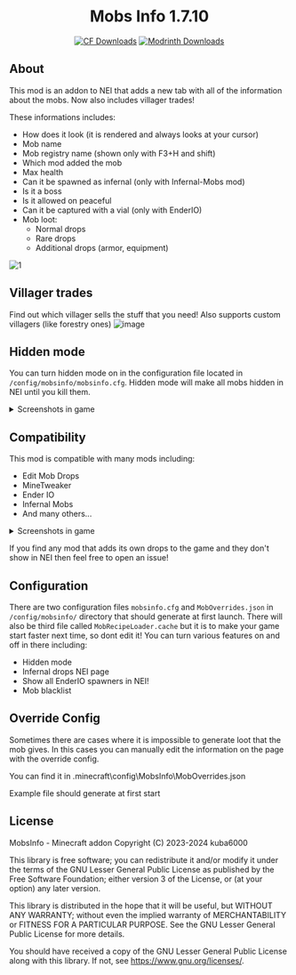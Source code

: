 <div align=center>

# Mobs Info 1.7.10

[![CF Downloads](https://cf.way2muchnoise.eu/full_879914_downloads.svg)](https://www.curseforge.com/minecraft/mc-mods/mobs-info) [![Modrinth Downloads](https://img.shields.io/modrinth/dt/ifG4OZxi?logo=modrinth)
](https://modrinth.com/mod/mobsinfo)

</div>

## About

This mod is an addon to NEI that adds a new tab with all of the information about the mobs. Now also includes villager trades!

These informations includes:
- How does it look (it is rendered and always looks at your cursor)
- Mob name
- Mob registry name (shown only with F3+H and shift)
- Which mod added the mob
- Max health
- Can it be spawned as infernal (only with Infernal-Mobs mod)
- Is it a boss
- Is it allowed on peaceful
- Can it be captured with a vial (only with EnderIO)
- Mob loot:
  - Normal drops
  - Rare drops
  - Additional drops (armor, equipment)

![1](https://github.com/kuba6000/Mobs-Info/assets/53441451/771b0adc-8b4d-450c-b7c5-2c2bd6b0b3fd)

## Villager trades

Find out which villager sells the stuff that you need! Also supports custom villagers (like forestry ones)
![image](https://github.com/user-attachments/assets/bdd10784-04f0-46bd-998b-85d777596e54)


## Hidden mode

You can turn hidden mode on in the configuration file located in `/config/mobsinfo/mobsinfo.cfg`.
Hidden mode will make all mobs hidden in NEI until you kill them.
<details>
  <summary>Screenshots in game</summary>

  ![image](https://github.com/kuba6000/Mobs-Info/assets/53441451/165b8b65-4fda-4084-8e28-ea86c3c086e4)

</details>

## Compatibility

This mod is compatible with many mods including:
- Edit Mob Drops
- MineTweaker
- Ender IO
- Infernal Mobs
- And many others...

<details>
  <summary>Screenshots in game</summary>

  ![image](https://github.com/kuba6000/Mobs-Info/assets/53441451/8f7e3b5c-2085-4512-b753-1894a28bf986)
  ![image](https://github.com/kuba6000/Mobs-Info/assets/53441451/765a72c2-6e73-4621-99e9-bc10b50f22c2)
  ![image](https://github.com/kuba6000/Mobs-Info/assets/53441451/21ea707f-5d5b-4180-bfb6-7f825c4cb563)

</details>

If you find any mod that adds its own drops to the game and they don't show in NEI then feel free to open an issue!

## Configuration

There are two configuration files `mobsinfo.cfg` and `MobOverrides.json` in `/config/mobsinfo/` directory that should generate at first launch.
There will also be third file called `MobRecipeLoader.cache` but it is to make your game start faster next time, so dont edit it!
You can turn various features on and off in there including:
- Hidden mode
- Infernal drops NEI page
- Show all EnderIO spawners in NEI!
- Mob blacklist

## Override Config
Sometimes there are cases where it is impossible to generate loot that the mob gives.
In this cases you can manually edit the information on the page with the override config.

You can find it in .minecraft\config\MobsInfo\MobOverrides.json

Example file should generate at first start

## License

MobsInfo - Minecraft addon
Copyright (C) 2023-2024  kuba6000

This library is free software; you can redistribute it and/or
modify it under the terms of the GNU Lesser General Public
License as published by the Free Software Foundation; either
version 3 of the License, or (at your option) any later version.

This library is distributed in the hope that it will be useful,
but WITHOUT ANY WARRANTY; without even the implied warranty of
MERCHANTABILITY or FITNESS FOR A PARTICULAR PURPOSE.  See the GNU
Lesser General Public License for more details.

You should have received a copy of the GNU Lesser General Public License
along with this library. If not, see <https://www.gnu.org/licenses/>.
